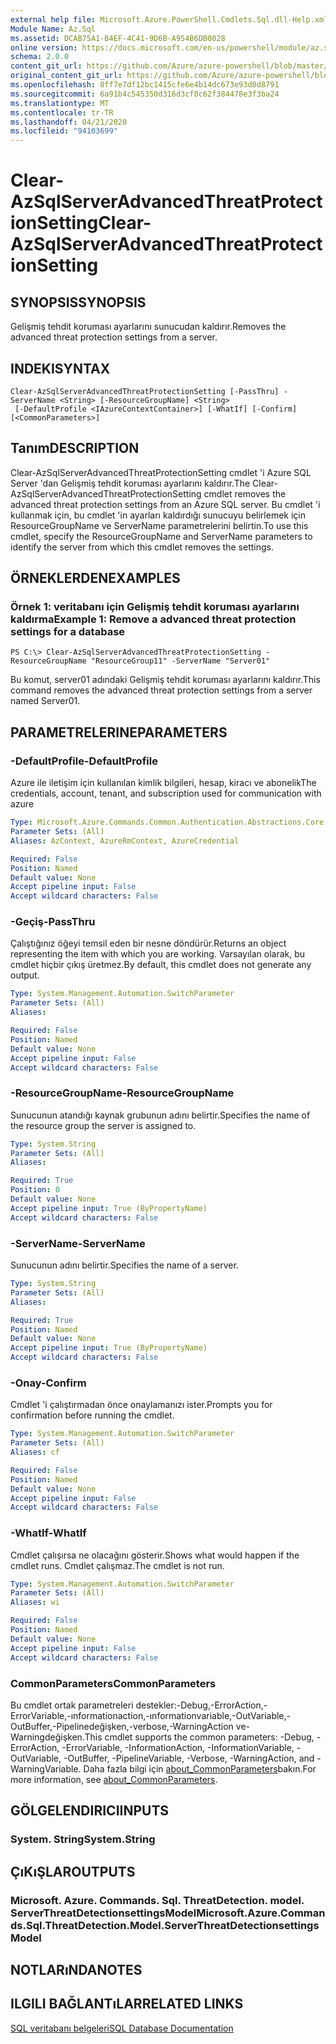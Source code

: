 ```yaml
---
external help file: Microsoft.Azure.PowerShell.Cmdlets.Sql.dll-Help.xml
Module Name: Az.Sql
ms.assetid: DCAB75A1-B4EF-4C41-9D6B-A954B6DB0028
online version: https://docs.microsoft.com/en-us/powershell/module/az.sql/Clear-AzSqlServerAdvancedThreatProtectionSetting
schema: 2.0.0
content_git_url: https://github.com/Azure/azure-powershell/blob/master/src/Sql/Sql/help/Clear-AzSqlServerAdvancedThreatProtectionSetting.md
original_content_git_url: https://github.com/Azure/azure-powershell/blob/master/src/Sql/Sql/help/Clear-AzSqlServerAdvancedThreatProtectionSetting.md
ms.openlocfilehash: 8ff7e7df12bc1415cfe6e4b14dc673e93d8d8791
ms.sourcegitcommit: 6a91b4c545350d316d3cf8c62f384478e3f3ba24
ms.translationtype: MT
ms.contentlocale: tr-TR
ms.lasthandoff: 04/21/2020
ms.locfileid: "94103699"
---
```

# <span data-ttu-id="71cf4-101">Clear-AzSqlServerAdvancedThreatProtectionSetting</span><span class="sxs-lookup"><span data-stu-id="71cf4-101">Clear-AzSqlServerAdvancedThreatProtectionSetting</span></span>

## <span data-ttu-id="71cf4-102">SYNOPSIS</span><span class="sxs-lookup"><span data-stu-id="71cf4-102">SYNOPSIS</span></span>
<span data-ttu-id="71cf4-103">Gelişmiş tehdit koruması ayarlarını sunucudan kaldırır.</span><span class="sxs-lookup"><span data-stu-id="71cf4-103">Removes the advanced threat protection settings from a server.</span></span>

## <span data-ttu-id="71cf4-104">INDEKI</span><span class="sxs-lookup"><span data-stu-id="71cf4-104">SYNTAX</span></span>

```
Clear-AzSqlServerAdvancedThreatProtectionSetting [-PassThru] -ServerName <String> [-ResourceGroupName] <String>
 [-DefaultProfile <IAzureContextContainer>] [-WhatIf] [-Confirm] [<CommonParameters>]
```

## <span data-ttu-id="71cf4-105">Tanım</span><span class="sxs-lookup"><span data-stu-id="71cf4-105">DESCRIPTION</span></span>
<span data-ttu-id="71cf4-106">Clear-AzSqlServerAdvancedThreatProtectionSetting cmdlet 'i Azure SQL Server 'dan Gelişmiş tehdit koruması ayarlarını kaldırır.</span><span class="sxs-lookup"><span data-stu-id="71cf4-106">The Clear-AzSqlServerAdvancedThreatProtectionSetting cmdlet removes the advanced threat protection settings from an Azure SQL server.</span></span>
<span data-ttu-id="71cf4-107">Bu cmdlet 'i kullanmak için, bu cmdlet 'in ayarları kaldırdığı sunucuyu belirlemek için ResourceGroupName ve ServerName parametrelerini belirtin.</span><span class="sxs-lookup"><span data-stu-id="71cf4-107">To use this cmdlet, specify the ResourceGroupName and ServerName parameters to identify the server from which this cmdlet removes the settings.</span></span>

## <span data-ttu-id="71cf4-108">ÖRNEKLERDEN</span><span class="sxs-lookup"><span data-stu-id="71cf4-108">EXAMPLES</span></span>

### <span data-ttu-id="71cf4-109">Örnek 1: veritabanı için Gelişmiş tehdit koruması ayarlarını kaldırma</span><span class="sxs-lookup"><span data-stu-id="71cf4-109">Example 1: Remove a advanced threat protection settings for a database</span></span>
```
PS C:\> Clear-AzSqlServerAdvancedThreatProtectionSetting -ResourceGroupName "ResourceGroup11" -ServerName "Server01"
```

<span data-ttu-id="71cf4-110">Bu komut, server01 adındaki Gelişmiş tehdit koruması ayarlarını kaldırır.</span><span class="sxs-lookup"><span data-stu-id="71cf4-110">This command removes the advanced threat protection settings from a server named Server01.</span></span>

## <span data-ttu-id="71cf4-111">PARAMETRELERINE</span><span class="sxs-lookup"><span data-stu-id="71cf4-111">PARAMETERS</span></span>

### <span data-ttu-id="71cf4-112">-DefaultProfile</span><span class="sxs-lookup"><span data-stu-id="71cf4-112">-DefaultProfile</span></span>
<span data-ttu-id="71cf4-113">Azure ile iletişim için kullanılan kimlik bilgileri, hesap, kiracı ve abonelik</span><span class="sxs-lookup"><span data-stu-id="71cf4-113">The credentials, account, tenant, and subscription used for communication with azure</span></span>

```yaml
Type: Microsoft.Azure.Commands.Common.Authentication.Abstractions.Core.IAzureContextContainer
Parameter Sets: (All)
Aliases: AzContext, AzureRmContext, AzureCredential

Required: False
Position: Named
Default value: None
Accept pipeline input: False
Accept wildcard characters: False
```

### <span data-ttu-id="71cf4-114">-Geçiş</span><span class="sxs-lookup"><span data-stu-id="71cf4-114">-PassThru</span></span>
<span data-ttu-id="71cf4-115">Çalıştığınız öğeyi temsil eden bir nesne döndürür.</span><span class="sxs-lookup"><span data-stu-id="71cf4-115">Returns an object representing the item with which you are working.</span></span>
<span data-ttu-id="71cf4-116">Varsayılan olarak, bu cmdlet hiçbir çıkış üretmez.</span><span class="sxs-lookup"><span data-stu-id="71cf4-116">By default, this cmdlet does not generate any output.</span></span>

```yaml
Type: System.Management.Automation.SwitchParameter
Parameter Sets: (All)
Aliases:

Required: False
Position: Named
Default value: None
Accept pipeline input: False
Accept wildcard characters: False
```

### <span data-ttu-id="71cf4-117">-ResourceGroupName</span><span class="sxs-lookup"><span data-stu-id="71cf4-117">-ResourceGroupName</span></span>
<span data-ttu-id="71cf4-118">Sunucunun atandığı kaynak grubunun adını belirtir.</span><span class="sxs-lookup"><span data-stu-id="71cf4-118">Specifies the name of the resource group the server is assigned to.</span></span>

```yaml
Type: System.String
Parameter Sets: (All)
Aliases:

Required: True
Position: 0
Default value: None
Accept pipeline input: True (ByPropertyName)
Accept wildcard characters: False
```

### <span data-ttu-id="71cf4-119">-ServerName</span><span class="sxs-lookup"><span data-stu-id="71cf4-119">-ServerName</span></span>
<span data-ttu-id="71cf4-120">Sunucunun adını belirtir.</span><span class="sxs-lookup"><span data-stu-id="71cf4-120">Specifies the name of a server.</span></span>

```yaml
Type: System.String
Parameter Sets: (All)
Aliases:

Required: True
Position: Named
Default value: None
Accept pipeline input: True (ByPropertyName)
Accept wildcard characters: False
```

### <span data-ttu-id="71cf4-121">-Onay</span><span class="sxs-lookup"><span data-stu-id="71cf4-121">-Confirm</span></span>
<span data-ttu-id="71cf4-122">Cmdlet 'i çalıştırmadan önce onaylamanızı ister.</span><span class="sxs-lookup"><span data-stu-id="71cf4-122">Prompts you for confirmation before running the cmdlet.</span></span>

```yaml
Type: System.Management.Automation.SwitchParameter
Parameter Sets: (All)
Aliases: cf

Required: False
Position: Named
Default value: None
Accept pipeline input: False
Accept wildcard characters: False
```

### <span data-ttu-id="71cf4-123">-WhatIf</span><span class="sxs-lookup"><span data-stu-id="71cf4-123">-WhatIf</span></span>
<span data-ttu-id="71cf4-124">Cmdlet çalışırsa ne olacağını gösterir.</span><span class="sxs-lookup"><span data-stu-id="71cf4-124">Shows what would happen if the cmdlet runs.</span></span>
<span data-ttu-id="71cf4-125">Cmdlet çalışmaz.</span><span class="sxs-lookup"><span data-stu-id="71cf4-125">The cmdlet is not run.</span></span>

```yaml
Type: System.Management.Automation.SwitchParameter
Parameter Sets: (All)
Aliases: wi

Required: False
Position: Named
Default value: None
Accept pipeline input: False
Accept wildcard characters: False
```

### <span data-ttu-id="71cf4-126">CommonParameters</span><span class="sxs-lookup"><span data-stu-id="71cf4-126">CommonParameters</span></span>
<span data-ttu-id="71cf4-127">Bu cmdlet ortak parametreleri destekler:-Debug,-ErrorAction,-ErrorVariable,-ınformationaction,-ınformationvariable,-OutVariable,-OutBuffer,-Pipelinedeğişken,-verbose,-WarningAction ve-Warningdeğişken.</span><span class="sxs-lookup"><span data-stu-id="71cf4-127">This cmdlet supports the common parameters: -Debug, -ErrorAction, -ErrorVariable, -InformationAction, -InformationVariable, -OutVariable, -OutBuffer, -PipelineVariable, -Verbose, -WarningAction, and -WarningVariable.</span></span> <span data-ttu-id="71cf4-128">Daha fazla bilgi için [about_CommonParameters](http://go.microsoft.com/fwlink/?LinkID=113216)bakın.</span><span class="sxs-lookup"><span data-stu-id="71cf4-128">For more information, see [about_CommonParameters](http://go.microsoft.com/fwlink/?LinkID=113216).</span></span>

## <span data-ttu-id="71cf4-129">GÖLGELENDIRICI</span><span class="sxs-lookup"><span data-stu-id="71cf4-129">INPUTS</span></span>

### <span data-ttu-id="71cf4-130">System. String</span><span class="sxs-lookup"><span data-stu-id="71cf4-130">System.String</span></span>

## <span data-ttu-id="71cf4-131">ÇıKıŞLAR</span><span class="sxs-lookup"><span data-stu-id="71cf4-131">OUTPUTS</span></span>

### <span data-ttu-id="71cf4-132">Microsoft. Azure. Commands. Sql. ThreatDetection. model. ServerThreatDetectionsettingsModel</span><span class="sxs-lookup"><span data-stu-id="71cf4-132">Microsoft.Azure.Commands.Sql.ThreatDetection.Model.ServerThreatDetectionsettingsModel</span></span>

## <span data-ttu-id="71cf4-133">NOTLARıNDA</span><span class="sxs-lookup"><span data-stu-id="71cf4-133">NOTES</span></span>

## <span data-ttu-id="71cf4-134">ILGILI BAĞLANTıLAR</span><span class="sxs-lookup"><span data-stu-id="71cf4-134">RELATED LINKS</span></span>

[<span data-ttu-id="71cf4-135">SQL veritabanı belgeleri</span><span class="sxs-lookup"><span data-stu-id="71cf4-135">SQL Database Documentation</span></span>](https://docs.microsoft.com/azure/sql-database/)

